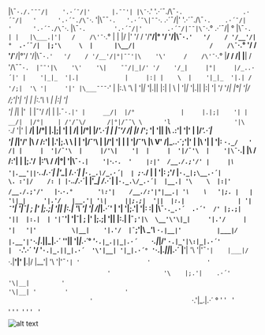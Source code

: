 |\¯`·./.¯¯¯/|    '.·´¯/|'      |.¯¯'| |\¯`·.'  '.·´¯./\¯`·.                 .·´¯/|   '      '.·´¯./\¯`·.            '|\¯¯`·.   '.·´¯\|¯¯`·.                        .·´¯/|'       '.·´¯./\¯`·.    .·´¯/|   '      '.·´¯./\¯`·.      |\¯`·.        '.·´¯/|'       .·´¯/|¯¯|\¯`·.°   .·´¯/|   °        |\¯`·.     
| |   |\___.|'|   /    /\'¯`·.° |     | |/    |' '/    / '/__'/|°             '/    '/|\¯`·.'   '/    / '/__'/|°  .·´¯/|  |;'\     \  |      |\__/|                     /    /\¯`·.°  '/    / '/__'/|°'/    '/|\¯`·.'   '/    / '/__'/|°|¯¯'|\    '\'     /    /\'¯`·.° |__/ /   /| |__| /    '/\¯¯`·.  |¯¯'|\    '\'   
'\|    ¯¯/|_|/' '/    '/_|     |°|     |/_..·´|' |    '|_|_  '|.|             |     |:| |    \  |    '|_|_  '|.| /   '/;|  '\ '|     '|' |\___¯¯¯`·'                   |     |:.\   '\  |    '|_|_  '|.||     |:| |    \  |    '|_|_  '|.||    |:|    '|   '/    '/_|     |°|  '|/   /;'|\'|   '| |     |:.'\     \ |    |:|    '|   
 '|    |_| |'    |     |¯'/    /| |     |\.¯`·.|' |     __/|  |/°             |     |.|;|    '| |     __/|  |/°|    | /'/¯\/      /|°|/¯¯\ \      'l                  '|\    `·./    '|' |     __/|  |/°|     |.|;|    '| |     __/|  |/°|    |/_'.·´|   |     |¯'/    /| |_/   /'; '| '|__| |\    \.:'|     '|' |    |/_'.·´|   
 '|    |_|'/'     |\ __\/    /:'| |__.'|;.\    \ |     |  '|/¯'\               |     |/'\|    '|  |     |  '|/¯'\  |\   V'  /|\_..·´;'|' |     |\ '\|    |                  '|: `·._/   ' /| |     |  '|/¯'\  |     |/'\|    '|  |     |  '|/¯'\  |    '|\¯`·.|   |\ __\/    /:'|   |   |;.'/        |:'\ __\/     /|°|    '|\¯`·.|   
 '|`·._`·.  '    |:|'  /__./.;'/' |     |\ '|.__'||`·._.\/_.·´|               |'\__|  /_.·´|  |`·._.\/_.·´|  | ;`·._/  | | '|: ;'/  |`·._|;\__.·´|                   \. :'|/    /: | |`·._.\/_.·´|  |'\__|  /_.·´|  |`·._.\/_.·´|  |__.| '\    \  |:|'  /__./.;'/'   |`·._`·.°       '\:'|    /__./:'|°|__.| '\    \  
 '|;. |   |      '\|_|     '|.'/   |__.'| '\|     ||;.;|  '||  |:.|               | '|¯`'| '|¯| ; |' |;.;|  '||  |:.|  '\   '| '|  /\|_|.·´'   |  '| '|;.'| '|: :|             |\¯`·._.·´  .·´'  /' |;.;|  '||  |:.|  | '|¯`'| '|¯| ; |' |;.;|  '||  |:.|  |¯`;'|\  \__'\'\|_|     '|.'/     |  '|   '|'          \|__|    '|.'/  |¯`;'|\  \__'\
  `·.|__|'          |___|/             |.__'|'`·.|_.||_|.·´               '\'|__| '|_|.·´° '`·.|_.||_|.·´    `·.|_|/'            `·.|_'|\:|_|.·´'             |  `·.__'.·´    '/   '`·.|_.||_|.·´  '\'|__| '|_|.·´° '`·.|_.||_|.·´  |__'| '\ '|'¯`'|    |___|/      `·.|__'|'              |__.|/   |__'| '\ '|'¯`'|
     '                   '                '                                                                                                       '               '\    |;.'|    .·´'                                                              '\|__|         '                                                   '\|__|
        '        '                '                                                                                                    '                            `·.'|_.|.·´   °                                                               '      '                                                            '      
'                                '               '                                                                                         '                                                                                             '                               '                                   '               
![alt text](https://res.cloudinary.com/www-c-t-l-k-com/image/upload/v1523993660/prog/Capture_d_e%CC%81cran_2018-04-16_a%CC%80_00.23.43.png)
